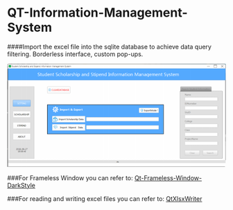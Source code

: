 # QT-Information-Management-System
####Import the excel file into the sqlite database to achieve data query filtering. Borderless interface, custom pop-ups.

![avatar](UI.png)

###For Frameless Window you can refer to:
[Qt-Frameless-Window-DarkStyle](https://github.com/Jorgen-VikingGod/Qt-Frameless-Window-DarkStyle)

###For reading and writing excel files you can refer to:
[QtXlsxWriter](https://github.com/dbzhang800/QtXlsxWriter)
